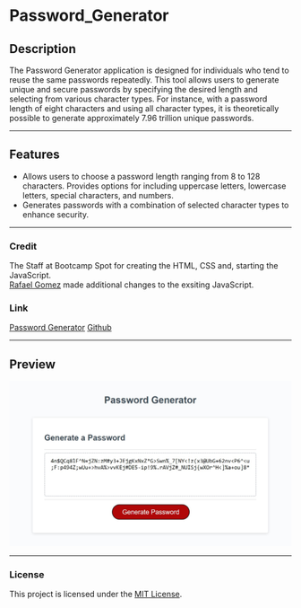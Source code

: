 # Password_Generator

## Description
The Password Generator application is designed for individuals who tend to reuse the same passwords repeatedly. This tool allows users to generate unique and secure passwords by specifying the desired length and selecting from various character types. For instance, with a password length of eight characters and using all character types, it is theoretically possible to generate approximately 7.96 trillion unique passwords.
___
## Features
- Allows users to choose a password length ranging from 8 to 128 characters.
Provides options for including uppercase letters, lowercase letters, special characters, and numbers.
- Generates passwords with a combination of selected character types to enhance security.
___
### Credit
The Staff at Bootcamp Spot for creating the HTML, CSS and, starting the JavaScript.   
[Rafael Gomez](https://github.com/Fallen-Master) made additional changes to the exsiting JavaScript.

### Link
[Password Generator](https://fallen-master.github.io/Password_Generator/) [Github](https://github.com/Fallen-Master/Password_Generator)

___
## Preview
![image](./Assets/Password_Generator_test.jpg)

___
### License
This project is licensed under the [MIT License](LICENSE).
